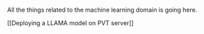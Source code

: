 All the things related to the machine learning domain is going here. 

[[Deploying a LLAMA model on PVT server]]